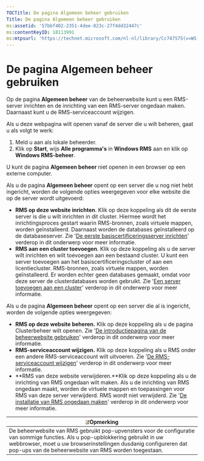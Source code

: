 ```yaml
---
TOCTitle: De pagina Algemeen beheer gebruiken
Title: De pagina Algemeen beheer gebruiken
ms:assetid: '57bbf402-2351-4dee-823c-27f4dd32447c'
ms:contentKeyID: 18113991
ms:mtpsurl: 'https://technet.microsoft.com/nl-nl/library/Cc747575(v=WS.10)'
---
```


De pagina Algemeen beheer gebruiken
===================================

Op de pagina **Algemeen beheer** van de beheerwebsite kunt u een RMS-server inrichten en de inrichting van een RMS-server ongedaan maken. Daarnaast kunt u de RMS-serviceaccount wijzigen.

Als u deze webpagina wilt openen vanaf de server die u wilt beheren, gaat u als volgt te werk:

1.  Meld u aan als lokale beheerder.
2.  Klik op **Start**, wijs **Alle programma's** in **Windows RMS** aan en klik op **Windows RMS-beheer**.

U kunt de pagina **Algemeen beheer** niet openen in een browser op een externe computer.

Als u de pagina **Algemeen beheer** opent op een server die u nog niet hebt ingericht, worden de volgende opties weergegeven voor elke website die op de server wordt uitgevoerd:

-   **RMS op deze website inrichten**. Klik op deze koppeling als dit de eerste server is die u wilt inrichten in dit cluster. Hiermee wordt het inrichtingsproces gestart waarin RMS-bronnen, zoals virtuele mappen, worden geïnstalleerd. Daarnaast worden de databases geïnstalleerd op de databaseserver. Zie '[De eerste basiscertificeringsserver inrichten](https://technet.microsoft.com/debc42f3-74ff-4c99-b7a4-4921fccdabc2)' verderop in dit onderwerp voor meer informatie.
-   **RMS aan een cluster toevoegen**. Klik op deze koppeling als u de server wilt inrichten en wilt toevoegen aan een bestaand cluster. U kunt een server toevoegen aan het basiscertificeringscluster of aan een licentiecluster. RMS-bronnen, zoals virtuele mappen, worden geïnstalleerd. Er worden echter geen databases gemaakt, omdat voor deze server de clusterdatabases worden gebruikt. Zie '[Een server toevoegen aan een cluster](https://technet.microsoft.com/db635238-5528-4bec-9cc6-8244e2b3d733)' verderop in dit onderwerp voor meer informatie.

Als u de pagina **Algemeen beheer** opent op een server die al is ingericht, worden de volgende opties weergegeven:

-   **RMS op deze website beheren.** Klik op deze koppeling als u de pagina Clusterbeheer wilt openen. Zie '[De introductiepagina van de beheerwebsite gebruiken](https://technet.microsoft.com/6c155977-bd0e-47d6-ac65-1746cddb505e)' verderop in dit onderwerp voor meer informatie.
-   **RMS-serviceaccount wijzigen.** Klik op deze koppeling als u RMS onder een andere RMS-serviceaccount wilt uitvoeren. Zie '[De RMS-serviceaccount wijzigen](https://technet.microsoft.com/f257d66d-b823-41e4-bcb7-7c90eb295238)' verderop in dit onderwerp voor meer informatie.
-   **RMS van deze website verwijderen.**Klik op deze koppeling als u de inrichting van RMS ongedaan wilt maken. Als u de inrichting van RMS ongedaan maakt, worden de virtuele mappen en toepassingen voor RMS van deze server verwijderd. RMS wordt niet verwijderd. Zie '[De installatie van RMS ongedaan maken](https://technet.microsoft.com/885e3b4f-ea32-466f-9f7f-d8440b0f7c28)' verderop in dit onderwerp voor meer informatie.

| ![](images/Cc747575.note(WS.10).gif)Opmerking                                                                                                                                                                                    |
|---------------------------------------------------------------------------------------------------------------------------------------------------------------------------------------------------------------------------------------------------------------|
| De beheerwebsite van RMS gebruikt pop-upvensters voor de configuratie van sommige functies. Als u pop-upblokkering gebruikt in uw webbrowser, moet u uw browserinstellingen dusdanig configureren dat pop-ups van de beheerwebsite van RMS worden toegestaan. |

